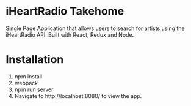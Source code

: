# iHeartRadio Takehome

Single Page Application that allows users to search for artists using the iHeartRadio API.
Built with React, Redux and Node.

# Installation
1. npm install
2. webpack
3. npm run server
4. Navigate to http://localhost:8080/ to view the app.
